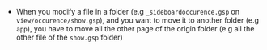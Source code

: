 * When you modify a file in a folder (e.g `_sideboardoccurence.gsp` on `view/occurence/show.gsp`), and you want to move it to another folder (e.g `app`), you have to move all the other page of the origin folder (e.g all the other file of the `show.gsp` folder)